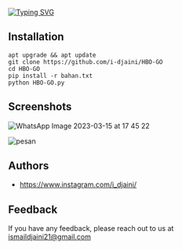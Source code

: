 <a href="https://git.io/typing-svg"><img src="https://readme-typing-svg.herokuapp.com?font=Fira+Code&weight=100&size=30&duration=4000&pause=500&color=00F70C&background=FFFFFF00&vCenter=true&width=435&lines=SPAM+HBO-GO;Khusus+Telkomsel" alt="Typing SVG" /></a>




## Installation

```
apt upgrade && apt update
git clone https://github.com/i-djaini/HBO-GO
cd HBO-GO
pip install -r bahan.txt
python HBO-GO.py
```

## Screenshots

![WhatsApp Image 2023-03-15 at 17 45 22](https://user-images.githubusercontent.com/126430995/225272038-08348b94-b010-4988-836c-f35ab49a84ae.jpeg)

![pesan](https://user-images.githubusercontent.com/126430995/225272051-6995503a-5695-4f3b-bf47-01891876eb73.jpeg)

## Authors

- https://www.instagram.com/i_djaini/

## Feedback

If you have any feedback, please reach out to us at ismaildjaini21@gmail.com
